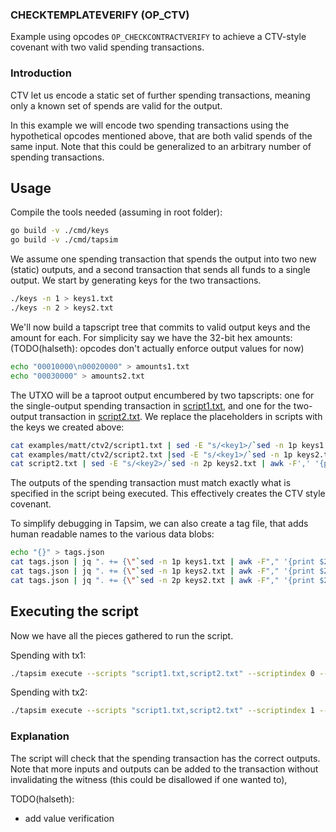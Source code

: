### CHECKTEMPLATEVERIFY (OP_CTV)
Example using opcodes `OP_CHECKCONTRACTVERIFY` to achieve a CTV-style covenant
with two valid spending transactions.

### Introduction
CTV let us encode a static set of further spending transactions, meaning only a
known set of spends are valid for the output.

In this example we will encode two spending transactions using the hypothetical
opcodes mentioned above, that are both valid spends of the same input. Note
that this could be generalized to an arbitrary number of spending transactions.

## Usage
Compile the tools needed (assuming in root folder):
```bash
go build -v ./cmd/keys
go build -v ./cmd/tapsim
```

We assume one spending transaction that spends the output into two new (static)
outputs, and a second transaction that sends all funds to a single output. We
start by generating keys for the two transactions.

```bash
./keys -n 1 > keys1.txt
./keys -n 2 > keys2.txt
```

We'll now build a tapscript tree that commits to valid output keys and the
amount for each. For simplicity say we have the 32-bit hex amounts:
(TODO(halseth): opcodes don't actually enforce output values for now)

```bash
echo "00010000\n00020000" > amounts1.txt
echo "00030000" > amounts2.txt
```

The UTXO will be a taproot output encumbered by two tapscripts: one for the
single-output spending transaction in [script1.txt](script1.txt), and one for
the two-output transaction in [script2.txt](script2.txt). We replace the
placeholders in scripts with the keys we created above:

```bash
cat examples/matt/ctv2/script1.txt | sed -E "s/<key1>/`sed -n 1p keys1.txt | awk -F',' '{print $2}'`/" > script1.txt
cat examples/matt/ctv2/script2.txt |sed -E "s/<key1>/`sed -n 1p keys2.txt | awk -F',' '{print $2}'`/"  > script2.txt
cat script2.txt | sed -E "s/<key2>/`sed -n 2p keys2.txt | awk -F',' '{print $2}'`/" > script2.txt
```

The outputs of the spending transaction must match exactly what is specified in
the script being executed. This effectively creates the CTV style covenant.

To simplify debugging in Tapsim, we can also create a tag file, that adds human
readable names to the various data blobs:

```bash
echo "{}" > tags.json
cat tags.json | jq ". += {\"`sed -n 1p keys1.txt | awk -F"," '{print $2}'`\":\"output key[0]\"}" > tags.json
cat tags.json | jq ". += {\"`sed -n 1p keys2.txt | awk -F"," '{print $2}'`\":\"output key[0]\"}" > tags.json
cat tags.json | jq ". += {\"`sed -n 2p keys2.txt | awk -F"," '{print $2}'`\":\"output key[1]\"}" > tags.json
```

## Executing the script
Now we have all the pieces gathered to run the script.

Spending with tx1:

```bash
./tapsim execute --scripts "script1.txt,script2.txt" --scriptindex 0 --tagfile tags.json --outputs="`sed -n 1p keys1.txt | awk -F',' '{print $2}'`:100000000"
```

Spending with tx2:

```bash
./tapsim execute --scripts "script1.txt,script2.txt" --scriptindex 1 --tagfile tags.json  --outputs="`sed -n 1p keys2.txt | awk -F',' '{print $2}'`:10000,`sed -n 2p keys2.txt | awk -F',' '{print $2}'`:20000"
```

### Explanation
The script will check that the spending transaction has the correct outputs.
Note that more inputs and outputs can be added to the transaction without
invalidating the witness (this could be disallowed if one wanted to),

TODO(halseth): 
- add value verification
